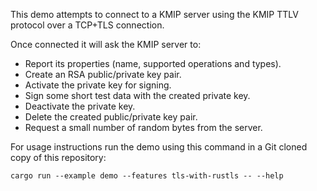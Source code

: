 This demo attempts to connect to a KMIP server using the KMIP TTLV protocol over a TCP+TLS connection.

Once connected it will ask the KMIP server to:
  - Report its properties (name, supported operations and types).
  - Create an RSA public/private key pair.
  - Activate the private key for signing.
  - Sign some short test data with the created private key.
  - Deactivate the private key.
  - Delete the created public/private key pair.
  - Request a small number of random bytes from the server.

For usage instructions run the demo using this command in a Git cloned copy of this repository:

```
cargo run --example demo --features tls-with-rustls -- --help
```